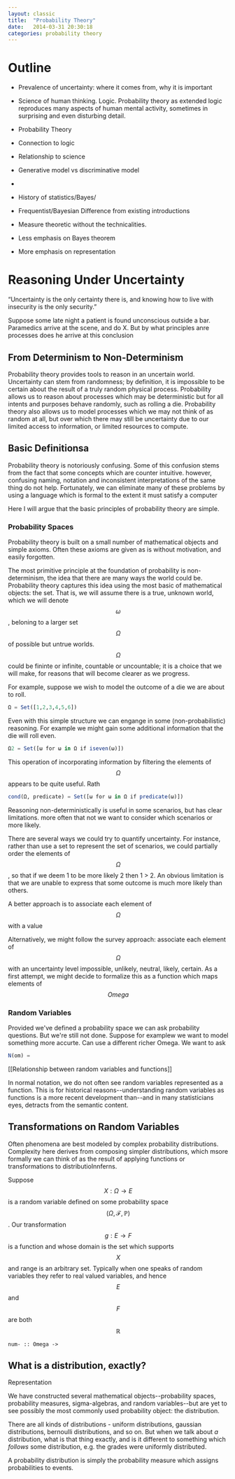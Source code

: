 ```yaml
---
layout: classic
title:  "Probability Theory"
date:   2014-03-31 20:30:18
categories: probability theory
---
```

<script type="text/javascript" src="http://cdn.mathjax.org/mathjax/latest/MathJax.js?config=TeX-AMS-MML_HTMLorMML"></script>


# Outline



- Prevalence of uncertainty: where it comes from, why it is important
- Science of human thinking.  Logic.  Probability  theory  as
extended  logic  reproduces  many  aspects  of  human  mental  activity,  sometimes  in  surprising  and
even disturbing detail. 

- Probability Theory
- Connection to logic
- Relationship to science
- Generative model vs discriminative model

- 
- History of statistics/Bayes/
- Frequentist/Bayesian
 Difference from existing introductions
- Measure theoretic without the technicalities.
- Less emphasis on Bayes theorem
- More emphasis on representation



# Reasoning Under Uncertainty

“Uncertainty is the only certainty there is, and knowing how to live with insecurity is the only security.”

Suppose some late night a patient is found unconscious outside a bar.
Paramedics arrive at the scene, and do X.
But by what principles anre processes does he arrive at this conclusion

## From Determinism to Non-Determinism



Probability theory provides tools to reason in an uncertain world.
Uncertainty can stem from randomness; by definition, it is impossible to be certain about the result of a truly random physical process.
Probability allows us to reason about processes which may be deterministic but for all intents and purposes behave randomly, such as rolling a die.
Probability theory also allows us to model processes which we may not think of as random at all, but over which there may still be uncertainty due to our limited access to information, or limited resources to compute.

## Basic Definitionsa
Probability theory is notoriously confusing.  Some of this confusion stems from the fact that some concepts which are counter intuitive.
however, confusing naming, notation and inconsistent interpretations of the same thing do not help.
Fortunately, we can eliminate many of these problems by using a language which is formal to the extent it must satisfy a computer

Here I will argue that the basic principles of probability theory are simple.

### Probability Spaces
Probability theory is built on a small number of mathematical objects and simple axioms.  Often these axioms are given as is without motivation, and easily forgotten.

The most primitive principle at the foundation of probability is non-determinism, the idea that there are many ways the world could be.
Probability theory captures this idea using the most basic of mathematical objects: the set.
That is, we will assume there is a true, unknown world, which we will denote $$\omega$$, beloning to a larger set $$\Omega$$ of possible but untrue worlds.
$$\Omega$$ could be fininte or infinite, countable or uncountable; it is a choice that we will make, for reasons that will become clearer as we progress.

For example, suppose we wish to model the outcome of a die we are about to roll.

```julia
Ω = Set([1,2,3,4,5,6])
```

Even with this simple structure we can engange in some (non-probabilistic) reasoning.
For example we might gain some additional information that the die will roll even.

```julia
Ω2 = Set([ω for ω in Ω if iseven(ω)])
```

This operation of incorporating information by filtering the elements of $$\Omega$$ appears to be quite useful.
Rath

```julia
cond(Ω, predicate) = Set([ω for ω in Ω if predicate(ω)])
```
Reasoning non-deterministically is useful in some scenarios, but has clear limitations.  more often that not we want to consider which scenarios or more likely.

There are several ways we could try to quantify uncertainty.  For instance, rather than use a set to represent the set of scenarios, we could partially order the elements of $$\Omega$$, so that if we deem 1 to be more likely 2 then 1 > 2.  An obvious limitation is that we are unable to express that some outcome is much more likely than others.

A better approach is to associate each element of $$\Omega$$ with a value

Alternatively, we might follow the survey approach: associate each element of $$\Omega$$ with an uncertainty level impossible, unlikely, neutral, likely, certain.
As a first attempt, we might decide to formalize this as a function which maps elements of $$Omega$$

### Random Variables

Provided we've defined a probability space we can ask probability questions.
But we're still not done.
Suppose for examplew we want to model something more accurte.
Can use a different richer Omega.
We want to ask

```julia
N(om) = 
```

[[Relationship between random variables and functions]]

In normal notation, we do not often see random variables represented as a function.
This is for historical reasons--understanding random variables as functions is a more recent development than--and in many statisticians eyes, detracts from the semantic content.

## Transformations on Random Variables
Often phenomena are best modeled by complex probability distributions.
Complexity here derives from composing simpler distributions, which msore formally we can think of as the result of applying functions or transformations to distributioInnferns.

Suppose $$X:\Omega \to E$$ is a random variable defined on some probability space $$(\Omega, \mathcal{F}, \mathbb{P})$$.
Our transformation $$g:E \to F$$ is a function and whose domain is the set which supports $$X$$ and range is an arbitrary set.
Typically when one speaks of random variables they refer to real valued variables, and hence $$E$$ and $$F$$ are both $$\mathbb{R}$$



```
num- :: Omega ->
```

## What is a distribution, exactly?

Representation

We have constructed several mathematical objects--probability spaces, probability measures, sigma-algebras, and random variables--but are yet to see possibly the most commonly used probability object: the distribution.

There are all kinds of distributions - uniform distributions, gaussian distributions, bernoulli distributions, and so on.
But when we talk about *a* distribution, what is that thing exactly, and is it different to something which *follows* some distribution, e.g. the grades were uniformly distributed.

A probability distribution is simply the probability measure which assigns probabilities to events.

## 